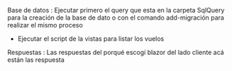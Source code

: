 Base de datos :   Ejecutar primero el query que esta en la carpeta SqlQuery para la creación de la base de dato  o  con el comando add-migración para realizar el mismo proceso

  - Ejecutar el script de la vistas para listar los vuelos


Respuestas : Las respuestas del porqué escogí blazor del lado cliente acá están las respuesta


